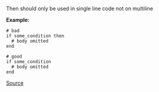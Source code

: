 Then should only be used in single line code not on multiline

**Example:**

```
# bad
if some_condition then
  # body omitted
end

# good
if some_condition
  # body omitted
end
```

[Source](http://www.rubydoc.info/gems/rubocop/RuboCop/Cop/Style/MultilineIfThen)